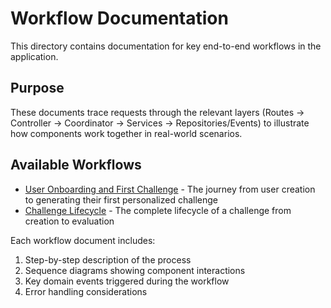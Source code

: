# Workflow Documentation

This directory contains documentation for key end-to-end workflows in the application.

## Purpose

These documents trace requests through the relevant layers (Routes → Controller → Coordinator → Services → Repositories/Events) to illustrate how components work together in real-world scenarios.

## Available Workflows

- [User Onboarding and First Challenge](./user-onboarding.md) - The journey from user creation to generating their first personalized challenge
- [Challenge Lifecycle](./challenge-lifecycle.md) - The complete lifecycle of a challenge from creation to evaluation

Each workflow document includes:

1. Step-by-step description of the process
2. Sequence diagrams showing component interactions
3. Key domain events triggered during the workflow
4. Error handling considerations 